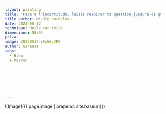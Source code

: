 ```yaml
---
layout: painting
title: "Face à l'incertitude, laisse respirer ta question jusqu'à ce que ton mental se calme. Dans le silence se trouve ta réponse." 
title_author: Nicole bordeleau    
date: 2023-05-12
technique: Huile sur toile
dimensions: 50x50
price: 
image: 20230512-50x50.JPG
author: Garanse
tags:
  - Bleu
  - Marron
  
  
  
 
  
  
  
---
```

![Image]({{ page.image | prepend: site.baseurl}})

